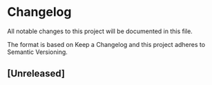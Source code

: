# Changelog

All notable changes to this project will be documented in this file.

The format is based on Keep a Changelog and this project adheres to Semantic Versioning.

## [Unreleased]